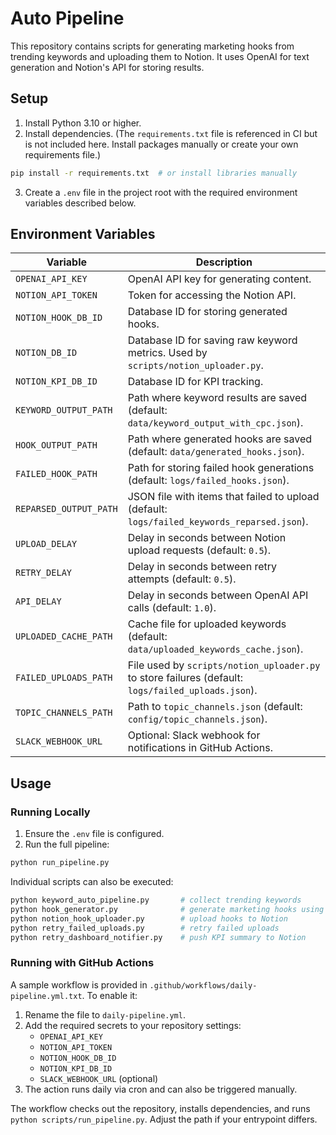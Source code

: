 # Auto Pipeline

This repository contains scripts for generating marketing hooks from trending keywords and uploading them to Notion. It uses OpenAI for text generation and Notion's API for storing results.

## Setup

1. Install Python 3.10 or higher.
2. Install dependencies. (The `requirements.txt` file is referenced in CI but is not included here. Install packages manually or create your own requirements file.)

```bash
pip install -r requirements.txt  # or install libraries manually
```

3. Create a `.env` file in the project root with the required environment variables described below.

## Environment Variables

| Variable | Description |
| --- | --- |
| `OPENAI_API_KEY` | OpenAI API key for generating content. |
| `NOTION_API_TOKEN` | Token for accessing the Notion API. |
| `NOTION_HOOK_DB_ID` | Database ID for storing generated hooks. |
| `NOTION_DB_ID` | Database ID for saving raw keyword metrics. Used by `scripts/notion_uploader.py`. |
| `NOTION_KPI_DB_ID` | Database ID for KPI tracking. |
| `KEYWORD_OUTPUT_PATH` | Path where keyword results are saved (default: `data/keyword_output_with_cpc.json`). |
| `HOOK_OUTPUT_PATH` | Path where generated hooks are saved (default: `data/generated_hooks.json`). |
| `FAILED_HOOK_PATH` | Path for storing failed hook generations (default: `logs/failed_hooks.json`). |
| `REPARSED_OUTPUT_PATH` | JSON file with items that failed to upload (default: `logs/failed_keywords_reparsed.json`). |
| `UPLOAD_DELAY` | Delay in seconds between Notion upload requests (default: `0.5`). |
| `RETRY_DELAY` | Delay in seconds between retry attempts (default: `0.5`). |
| `API_DELAY` | Delay in seconds between OpenAI API calls (default: `1.0`). |
| `UPLOADED_CACHE_PATH` | Cache file for uploaded keywords (default: `data/uploaded_keywords_cache.json`). |
| `FAILED_UPLOADS_PATH` | File used by `scripts/notion_uploader.py` to store failures (default: `logs/failed_uploads.json`). |
| `TOPIC_CHANNELS_PATH` | Path to `topic_channels.json` (default: `config/topic_channels.json`). |
| `SLACK_WEBHOOK_URL` | Optional: Slack webhook for notifications in GitHub Actions. |

## Usage

### Running Locally

1. Ensure the `.env` file is configured.
2. Run the full pipeline:

```bash
python run_pipeline.py
```

Individual scripts can also be executed:

```bash
python keyword_auto_pipeline.py       # collect trending keywords
python hook_generator.py              # generate marketing hooks using OpenAI
python notion_hook_uploader.py        # upload hooks to Notion
python retry_failed_uploads.py        # retry failed uploads
python retry_dashboard_notifier.py    # push KPI summary to Notion
```

### Running with GitHub Actions

A sample workflow is provided in `.github/workflows/daily-pipeline.yml.txt`. To enable it:

1. Rename the file to `daily-pipeline.yml`.
2. Add the required secrets to your repository settings:
   - `OPENAI_API_KEY`
   - `NOTION_API_TOKEN`
   - `NOTION_HOOK_DB_ID`
   - `NOTION_KPI_DB_ID`
   - `SLACK_WEBHOOK_URL` (optional)
3. The action runs daily via cron and can also be triggered manually.

The workflow checks out the repository, installs dependencies, and runs `python scripts/run_pipeline.py`. Adjust the path if your entrypoint differs.

